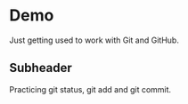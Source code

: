 # Demo
Just getting used to work with Git and GitHub.

## Subheader
Practicing git status, git add and git commit.
